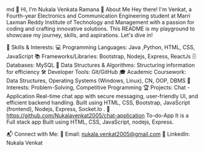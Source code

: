 md
👋 Hi, I'm Nukala Venkata Ramana
📌 About Me
Hey there! I'm Venkat, a Fourth-year Electronics and Communication Engineering student at Marri Laxman Reddy Institute of Technology and Management with a passion for coding and crafting innovative solutions. This README is my playground to showcase my journey, skills, and aspirations. Let's dive in!

🚀 Skills & Interests:
💻 Programming Languages: Java ,Python, HTML, CSS, JavaScript
📚 Frameworks/Libraries: Bootstrap, Nodejs, Express, ReactJs
🗄️ Databases: MySQL
🧩 Data Structures & Algorithms: Structuring information for efficiency
🛠️ Developer Tools: Git/GitHub
🎓 Academic Coursework: Data Structures, Operating Systems (Windows, Linux), CN, OOP, DBMS
🎯 Interests: Problem-Solving, Competitive Programming
🏆 Projects:
Chat - Application
Real-time chat app with secure messaging, user-friendly UI, and efficient backend handling.
Built using HTML, CSS, Bootstrap, JavaScript (frontend), Nodejs, Express, Socket.Io .
🔗 https://github.com/Nukalavenkat2005/chat-application
To-do-App
It is a Full stack app
Built using HTML, CSS, JavaScript, nodejs, Express.

📬 Connect with Me:
📧 Email: nukala.venkat2005@gmail.com
💼 LinkedIn: Nukala Venkat



